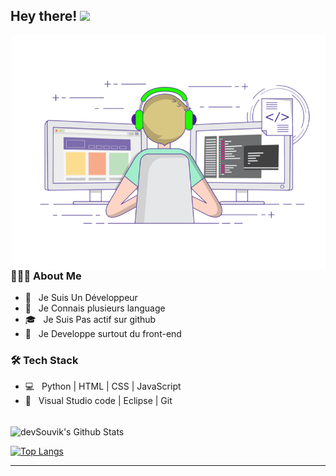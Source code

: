 <h2> Hey there! <img src="https://github.com/souvikguria98/souvikguria98/blob/master/Hi.gif" width="25"></h2>
<img align="right" alt="GIF" src="https://raw.githubusercontent.com/devSouvik/devSouvik/master/gif3.gif" width="500"/>

<h3> 👨🏻‍💻 About Me </h3>

- 🔭 &nbsp; Je Suis Un Développeur
- 🤔 &nbsp; Je Connais plusieurs language
- 🎓 &nbsp; Je Suis Pas actif sur github
- 💼 &nbsp; Je Developpe surtout du front-end


<h3>🛠 Tech Stack</h3>

- 💻 &nbsp; Python | HTML | CSS | JavaScript 
- 🔧 &nbsp; Visual Studio code | Eclipse | Git


<br>

<!-- ![souvik's Github Stats](https://github-readme-stats.vercel.app/api?username=devSouvik&show_icons=true&title_color=fff&icon_color=79ff97&text_color=9f9f9f&bg_color=151515) -->
<img align="center" src="https://github-readme-stats.vercel.app/api?username=devSouvik&include_all_commits=true&count_private=true&show_icons=true&line_height=20&title_color=7A7ADB&icon_color=2234AE&text_color=D3D3D3&bg_color=0,000000,130F40" alt="devSouvik's Github Stats">

</br>


[![Top Langs](https://github-readme-stats.vercel.app/api/top-langs/?username=PolarisWolf&layout=compact&text_color=daf7dc&bg_color=151515)](https://github.com/PolarisWolf/github-readme-stats)



----

